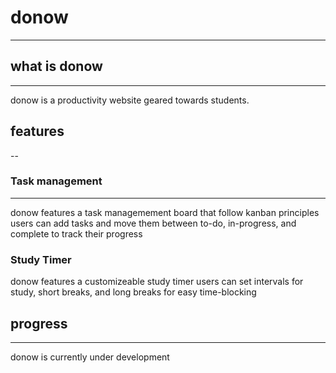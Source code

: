 # donow
----
## what is donow
---
donow is a productivity website geared towards students.
## features
--
### Task management
---
donow features a task managemement board that follow kanban principles
users can add tasks and move them between to-do, in-progress, and complete to track their progress
### Study Timer
donow features a customizeable study timer 
users can set intervals for study, short breaks, and long breaks for easy time-blocking
## progress
---
donow is currently under development
